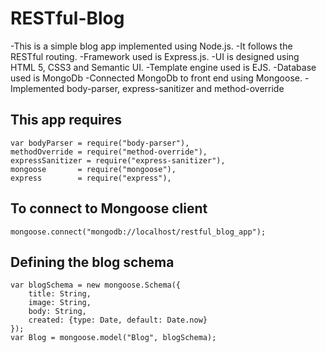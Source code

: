 # RESTful-Blog

-This is a simple blog app implemented using Node.js. 
-It follows the RESTful routing. 
-Framework used is Express.js. 
-UI is designed using HTML 5, CSS3 and Semantic UI. 
-Template engine used is EJS.
-Database used is MongoDb
-Connected MongoDb to front end using Mongoose.
-Implemented body-parser, express-sanitizer and method-override

## This app requires
```
var bodyParser = require("body-parser"),
methodOverride = require("method-override"),
expressSanitizer = require("express-sanitizer"),
mongoose       = require("mongoose"),
express        = require("express"),
```
## To connect to Mongoose client
```
mongoose.connect("mongodb://localhost/restful_blog_app");
```
## Defining the blog schema
```
var blogSchema = new mongoose.Schema({
    title: String,
    image: String,
    body: String,
    created: {type: Date, default: Date.now}
});
var Blog = mongoose.model("Blog", blogSchema);
```
